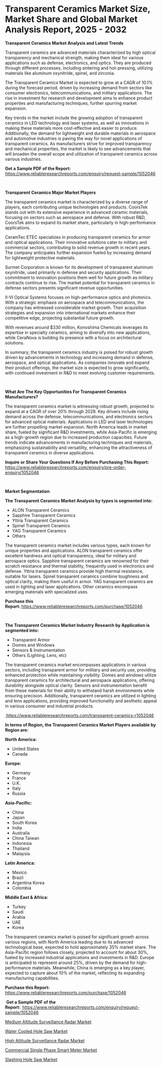 <p><h1>Transparent Ceramics Market Size, Market Share and Global Market Analysis Report, 2025 - 2032</h1></p><p><strong>Transparent Ceramics Market Analysis and Latest Trends</strong></p>
<p><p>Transparent ceramics are advanced materials characterized by high optical transparency and mechanical strength, making them ideal for various applications such as defense, electronics, and optics. They are produced through different processes, including sintering and hot-pressing, utilizing materials like aluminum oxynitride, spinel, and zirconia.</p><p>The Transparent Ceramics Market is expected to grow at a CAGR of 10.1% during the forecast period, driven by increasing demand from sectors like consumer electronics, telecommunications, and military applications. The rise in investment for research and development aims to enhance product properties and manufacturing techniques, further spurring market expansion.</p><p>Key trends in the market include the growing adoption of transparent ceramics in LED technology and laser systems, as well as innovations in making these materials more cost-effective and easier to produce. Additionally, the demand for lightweight and durable materials in aerospace and automotive industries is paving the way for novel applications of transparent ceramics. As manufacturers strive for improved transparency and mechanical properties, the market is likely to see advancements that will broaden the overall scope and utilization of transparent ceramics across various industries.</p></p>
<p><strong>Get a Sample PDF of the Report:&nbsp;</strong> <a href="https://www.reliableresearchreports.com/enquiry/request-sample/1052046?utm_campaign=3025&utm_medium=2&utm_source=Github&utm_content=ia&utm_term=01042025&utm_id=transparent-ceramics">https://www.reliableresearchreports.com/enquiry/request-sample/1052046</a></p>
<p>&nbsp;</p>
<p><strong>Transparent Ceramics Major Market Players</strong></p>
<p><p>The transparent ceramics market is characterized by a diverse range of players, each contributing unique technologies and products. CoorsTek stands out with its extensive experience in advanced ceramic materials, focusing on sectors such as aerospace and defense. With robust R&D, CoorsTek aims to expand its market share, particularly in high-performance applications.</p><p>CeramTec ETEC specializes in producing transparent ceramics for armor and optical applications. Their innovative solutions cater to military and commercial sectors, contributing to solid revenue growth in recent years. The company anticipates further expansion fueled by increasing demand for lightweight protective materials.</p><p>Surmet Corporation is known for its development of transparent aluminum oxynitride, used primarily in defense and security applications. Their commitment to innovation positions them well for future growth as military contracts continue to rise. The market potential for transparent ceramics in defense sectors presents significant revenue opportunities.</p><p>II-VI Optical Systems focuses on high-performance optics and photonics. With a strategic emphasis on aerospace and telecommunications, the company has witnessed considerable market growth. Their acquisition strategies and expansion into international markets enhance their competitive edge, projecting substantial future growth.</p><p>With revenues around $330 million, Konoshima Chemicals leverages its expertise in specialty ceramics, aiming to diversify into new applications, while CeraNova is building its presence with a focus on architectural solutions.</p><p>In summary, the transparent ceramics industry is poised for robust growth driven by advancements in technology and increasing demand in defense, aerospace, and optical applications. As companies innovate and expand their product offerings, the market size is expected to grow significantly, with continued investment in R&D to meet evolving customer requirements.</p></p>
<p>&nbsp;</p>
<p><strong>What Are The Key Opportunities For Transparent Ceramics Manufacturers?</strong></p>
<p><p>The transparent ceramics market is witnessing robust growth, projected to expand at a CAGR of over 20% through 2028. Key drivers include rising demand across the defense, telecommunications, and electronics sectors for advanced optical materials. Applications in LED and laser technologies are further propelling market expansion. North America leads in market share, fueled by significant R&D investments, while Asia-Pacific is emerging as a high-growth region due to increased production capacities. Future trends indicate advancements in manufacturing techniques and materials, emphasizing sustainability and versatility, enhancing the attractiveness of transparent ceramics in diverse applications.</p></p>
<p><strong>Inquire or Share Your Questions If Any Before Purchasing This Report:</strong> <a href="https://www.reliableresearchreports.com/enquiry/pre-order-enquiry/1052046?utm_campaign=3025&utm_medium=2&utm_source=Github&utm_content=ia&utm_term=01042025&utm_id=transparent-ceramics">https://www.reliableresearchreports.com/enquiry/pre-order-enquiry/1052046</a></p>
<p>&nbsp;</p>
<p><strong>Market Segmentation</strong></p>
<p><strong>The Transparent Ceramics Market Analysis by types is segmented into:</strong></p>
<p><ul><li>ALON Transparent Ceramics</li><li>Sapphire Transparent Ceramics</li><li>Yttria Transparent Ceramics</li><li>Spinel Transparent Ceramics</li><li>YAG Transparent Ceramics</li><li>Others</li></ul></p>
<p><p>The transparent ceramics market includes various types, each known for unique properties and applications. ALON transparent ceramics offer excellent hardness and optical transparency, ideal for military and aerospace optics. Sapphire transparent ceramics are renowned for their scratch resistance and thermal stability, frequently used in electronics and defense. Yttria transparent ceramics provide high thermal resistance, suitable for lasers. Spinel transparent ceramics combine toughness and optical clarity, making them useful in armor. YAG transparent ceramics are used in lighting and laser applications. Other ceramics encompass emerging materials with specialized uses.</p></p>
<p><strong>Purchase this Report:&nbsp;</strong><a href="https://www.reliableresearchreports.com/purchase/1052046?utm_campaign=3025&utm_medium=2&utm_source=Github&utm_content=ia&utm_term=01042025&utm_id=transparent-ceramics">https://www.reliableresearchreports.com/purchase/1052046</a></p>
<p>&nbsp;</p>
<p><strong>The Transparent Ceramics Market Industry Research by Application is segmented into:</strong></p>
<p><ul><li>Transparent Armor</li><li>Domes and Windows</li><li>Sensors & Instrumentation</li><li>Others (Lighting, Lens, etc)</li></ul></p>
<p><p>The transparent ceramics market encompasses applications in various sectors, including transparent armor for military and security use, providing enhanced protection while maintaining visibility. Domes and windows utilize transparent ceramics for architectural and aerospace applications, offering durability alongside optical clarity. Sensors and instrumentation benefit from these materials for their ability to withstand harsh environments while ensuring precision. Additionally, transparent ceramics are utilized in lighting and lens applications, providing improved functionality and aesthetic appeal in various consumer and industrial products.</p></p>
<p><a href="https://www.reliableresearchreports.com/transparent-ceramics-r1052046?utm_campaign=3025&utm_medium=2&utm_source=Github&utm_content=ia&utm_term=01042025&utm_id=transparent-ceramics">&nbsp;https://www.reliableresearchreports.com/transparent-ceramics-r1052046</a></p>
<p><strong>In terms of Region, the Transparent Ceramics Market Players available by Region are:</strong></p>
<p>
    <p> <strong> North America: </strong>
        <ul>
            <li>United States</li>
            <li>Canada</li>
        </ul>
        </p> 
    <p> <strong> Europe: </strong>
        <ul>
            <li>Germany</li>
            <li>France</li>
            <li>U.K.</li>
            <li>Italy</li>
            <li>Russia</li>
        </ul>
        </p> 
    <p> <strong> Asia-Pacific: </strong>
        <ul>
            <li>China</li>
            <li>Japan</li>
            <li>South Korea</li>
            <li>India</li>
            <li>Australia</li>
            <li>China Taiwan</li>
            <li>Indonesia</li>
            <li>Thailand</li>
            <li>Malaysia</li>
        </ul>
        </p> 
    <p> <strong> Latin America: </strong>
        <ul>
            <li>Mexico</li>
            <li>Brazil</li>
            <li>Argentina Korea</li>
            <li>Colombia</li>
        </ul>
        </p> 
    <p> <strong> Middle East & Africa: </strong>
        <ul>
            <li>Turkey</li>
            <li>Saudi</li>
            <li>Arabia</li>
            <li>UAE</li>
            <li>Korea</li>
        </ul>
    </p>
    </p>
<p><p>The transparent ceramics market is poised for significant growth across various regions, with North America leading due to its advanced technological base, expected to hold approximately 35% market share. The Asia-Pacific region follows closely, projected to account for about 30%, fueled by increased industrial applications and investments in R&D. Europe is anticipated to represent around 25%, driven by the demand for high-performance materials. Meanwhile, China is emerging as a key player, expected to capture about 10% of the market, reflecting its expanding manufacturing capabilities.</p></p>
<p><strong>Purchase this Report: </strong><a href="https://www.reliableresearchreports.com/purchase/1052046?utm_campaign=3025&utm_medium=2&utm_source=Github&utm_content=ia&utm_term=01042025&utm_id=transparent-ceramics">https://www.reliableresearchreports.com/purchase/1052046</a></p>
<p>&nbsp;<strong>Get a Sample PDF of the Report:&nbsp;&nbsp;</strong><a href="https://www.reliableresearchreports.com/enquiry/request-sample/1052046?utm_campaign=3025&utm_medium=2&utm_source=Github&utm_content=ia&utm_term=01042025&utm_id=transparent-ceramics">https://www.reliableresearchreports.com/enquiry/request-sample/1052046</a></p>
<p><strong></strong></p>
<p><p><a href="https://www.linkedin.com/pulse/medium-altitude-surveillance-radar-industry-forecast-report-key-cmtkf?utm_campaign=3025&utm_medium=2&utm_source=Github&utm_content=ia&utm_term=01042025&utm_id=transparent-ceramics">Medium Altitude Surveillance Radar Market</a></p><p><a href="https://www.linkedin.com/pulse/aligning-strategies-growth-water-cooled-hole-saw-market-report-uh99f?utm_campaign=3025&utm_medium=2&utm_source=Github&utm_content=ia&utm_term=01042025&utm_id=transparent-ceramics">Water Cooled Hole Saw Market</a></p><p><a href="https://www.linkedin.com/pulse/accelerated-growth-high-altitude-surveillance-radar-market-mmlof?utm_campaign=3025&utm_medium=2&utm_source=Github&utm_content=ia&utm_term=01042025&utm_id=transparent-ceramics">High Altitude Surveillance Radar Market</a></p><p><a href="https://www.linkedin.com/pulse/insights-commercial-single-phase-smart-meter-market-competitor-h2ohc?utm_campaign=3025&utm_medium=2&utm_source=Github&utm_content=ia&utm_term=01042025&utm_id=transparent-ceramics">Commercial Single Phase Smart Meter Market</a></p><p><a href="https://www.linkedin.com/pulse/slashing-hole-saw-market-size-expanding-cagr-84-period-ogegf?utm_campaign=3025&utm_medium=2&utm_source=Github&utm_content=ia&utm_term=01042025&utm_id=transparent-ceramics">Slashing Hole Saw Market</a></p></p>